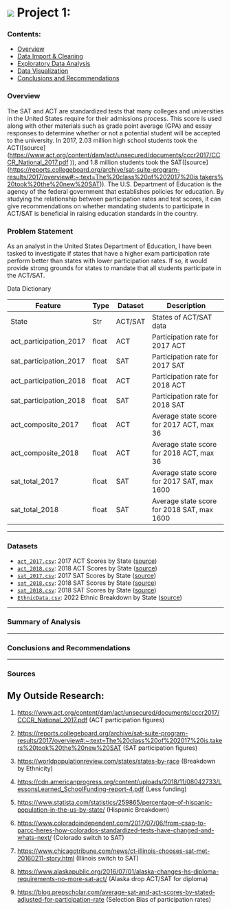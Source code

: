 # ![](https://ga-dash.s3.amazonaws.com/production/assets/logo-9f88ae6c9c3871690e33280fcf557f33.png) Project 1:

### Contents:
- [Overview](#Overview)
- [Data Import & Cleaning](#Data-Import-and-Cleaning)
- [Exploratory Data Analysis](#Exploratory-Data-Analysis)
- [Data Visualization](#Visualize-the-Data)
- [Conclusions and Recommendations](#Conclusions-and-Recommendations)

### Overview

The SAT and ACT are standardized tests that many colleges and universities in the United States require for their admissions process. This score is used along with other materials such as grade point average (GPA) and essay responses to determine whether or not a potential student will be accepted to the university. In 2017, 2.03 million high school students took the ACT([source] (https://www.act.org/content/dam/act/unsecured/documents/cccr2017/CCCR_National_2017.pdf )), and 1.8 million students took the SAT([source] (https://reports.collegeboard.org/archive/sat-suite-program-results/2017/overview#:~:text=The%20class%20of%202017%20is,takers%20took%20the%20new%20SAT)). The U.S. Department of Education is the agency of the federal government that establishes policies for education. By studying the relationship between participation rates and test scores, it can give recommendations on whether mandating students to participate in ACT/SAT is beneficial in raising education standards in the country.

### Problem Statement

As an analyst in the United States Department of Education, I have been tasked to investigate if states that have a higher exam participation rate perform better than states with lower participation rates. If so, it would provide strong grounds for states to mandate that all students participate in the ACT/SAT.

Data Dictionary

|Feature|Type|Dataset|Description|
|---|---|---|---|
|State|Str|ACT/SAT|States of ACT/SAT data|
|act_participation_2017|float|ACT|Participation rate for 2017 ACT|
|sat_participation_2017|float|SAT|Participation rate for 2017 SAT|
|act_participation_2018|float|ACT|Participation rate for 2018 ACT|
|sat_participation_2018|float|SAT|Participation rate for 2018 SAT|
|act_composite_2017|float|ACT|Average state score for 2017 ACT, max 36|
|act_composite_2018|float|ACT|Average state score for 2018 ACT, max 36|
|sat_total_2017|float|SAT|Average state score for 2017 SAT, max 1600|
|sat_total_2018|float|SAT|Average state score for 2018 SAT, max 1600|

---

### Datasets

* [`act_2017.csv`](./data/act_2017.csv): 2017 ACT Scores by State ([source](https://blog.prepscholar.com/act-scores-by-state-averages-highs-and-lows))
* [`act_2018.csv`](./data/act_2018.csv): 2018 ACT Scores by State ([source](https://blog.prepscholar.com/act-scores-by-state-averages-highs-and-lows))
* [`sat_2017.csv`](./data/sat_2017.csv): 2017 SAT Scores by State ([source](https://blog.collegevine.com/here-are-the-average-sat-scores-by-state/))
* [`sat_2018.csv`](./data/sat_2018.csv): 2018 SAT Scores by State ([source](https://blog.collegevine.com/here-are-the-average-sat-scores-by-state/))
* [`sat_2018.csv`](./data/sat_2018.csv): 2018 SAT Scores by State ([source](https://blog.collegevine.com/here-are-the-average-sat-scores-by-state/))
* [`EthnicData.csv`](./data/sat_2018.csv): 2022 Ethnic Breakdown by State ([source](https://worldpopulationreview.com/states/states-by-race))
---

### Summary of Analysis


---

### Conclusions and Recommendations


---


### Sources
## My Outside Research:
    
1. https://www.act.org/content/dam/act/unsecured/documents/cccr2017/CCCR_National_2017.pdf (ACT participation figures)
    
2. https://reports.collegeboard.org/archive/sat-suite-program-results/2017/overview#:~:text=The%20class%20of%202017%20is,takers%20took%20the%20new%20SAT (SAT participation figures)
    
3. https://worldpopulationreview.com/states/states-by-race (Breakdown by Ethnicity)
    
4. https://cdn.americanprogress.org/content/uploads/2018/11/08042733/LessonsLearned_SchoolFunding-report-4.pdf (Less funding)
   
5. https://www.statista.com/statistics/259865/percentage-of-hispanic-population-in-the-us-by-state/ (Hispanic Breakdown)
    
6. https://www.coloradoindependent.com/2017/07/06/from-csap-to-parcc-heres-how-colorados-standardized-tests-have-changed-and-whats-next/ (Colorado switch to SAT)

7. https://www.chicagotribune.com/news/ct-illinois-chooses-sat-met-20160211-story.html (Illinois switch to SAT)
    
8. https://www.alaskapublic.org/2016/07/01/alaska-changes-hs-diploma-requirements-no-more-sat-act/ (Alaska drop ACT/SAT for diploma)
    
9. https://blog.prepscholar.com/average-sat-and-act-scores-by-stated-adjusted-for-participation-rate (Selection Bias of participation rates)
